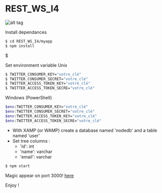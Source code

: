 # REST_WS_I4

![alt tag](https://media.giphy.com/media/dOnER85jWuW2c/giphy.gif)

Install dependances
```sh
$ cd REST_WS_I4/myapp
$ npm install
```
$

Set environment variable
Unix
```sh
$ TWITTER_CONSUMER_KEY="votre_clé"
$ TWITTER_CONSUMER_SECRET="votre_clé"
$ TWITTER_ACCESS_TOKEN_KEY="votre_clé"
$ TWITTER_ACCESS_TOKEN_SECRE="votre_clé"
```

Windows (PowerShell)
```sh
$env:TWITTER_CONSUMER_KEY="votre_clé"
$env:TWITTER_CONSUMER_SECRET="votre_clé"
$env:TWITTER_ACCESS_TOKEN_KEY="votre_clé"
$env:TWITTER_ACCESS_TOKEN_SECRE="votre_clé"
```

- With XAMP (or WAMP) create a database named 'nodedb' and a table named 'user'
- Set tree columns :
  - 'id': int
  - 'name': varchar
  - 'email': varchar

```sh
$ npm start
```

Magic appear on port 3000!
[here](127.0.0.1:3000/users)

Enjoy !
